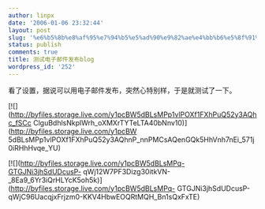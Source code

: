 ```yaml
---
author: linpx
date: '2006-01-06 23:32:44'
layout: post
slug: '%e6%b5%8b%e8%af%95%e7%94%b5%e5%ad%90%e9%82%ae%e4%bb%b6%e5%8f%91%e5%b8%83blog'
status: publish
comments: true
title: 测试电子邮件发布blog
wordpress_id: '252'
---
```


看了设置，据说可以用电子邮件发布，突然心特别样，于是就测试了一下。

  
  
  

[![](http://byfiles.storage.live.com/y1pcBW5dBLsMPp1vlPOXf1FXhPuQ52y3AQhc_fSCc
ClguBdhlsNkplWrh_oXMXrTYTeLTA40bNnv10)](http://byfiles.storage.live.com/y1pcBW
5dBLsMPp1vlPOXf1FXhPuQ52y3AQhnP_nnPMCsAQenGQk5HhVnh7nEi_571j0iRHhHvqe_YU)

[![](http://byfiles.storage.live.com/y1pcBW5dBLsMPq-GTGJNi3jhSdUDcusP-
qWj12W7PF3Dizg30itkVN-
_8Ea9_6Yr3iQrHLYcK5oh5k)](http://byfiles.storage.live.com/y1pcBW5dBLsMPq-
GTGJNi3jhSdUDcusP-qWjC96UacqjxFrjzm0-KKV4HbwEOQRtMQH_Bn1sQxFxTE)

